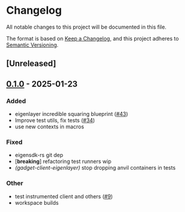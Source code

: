 # Changelog

All notable changes to this project will be documented in this file.

The format is based on [Keep a Changelog](https://keepachangelog.com/en/1.0.0/),
and this project adheres to [Semantic Versioning](https://semver.org/spec/v2.0.0.html).

## [Unreleased]

## [0.1.0](https://github.com/tangle-network/gadget/releases/tag/gadget-anvil-testing-utils-v0.1.0) - 2025-01-23

### Added

- eigenlayer incredible squaring blueprint ([#43](https://github.com/tangle-network/gadget/pull/43))
- Improve test utils, fix tests ([#34](https://github.com/tangle-network/gadget/pull/34))
- use new contexts in macros

### Fixed

- eigensdk-rs git dep
- [**breaking**] refactoring test runners wip
- *(gadget-client-eigenlayer)* stop dropping anvil containers in tests

### Other

- test instrumented client and others ([#9](https://github.com/tangle-network/gadget/pull/9))
- workspace builds
